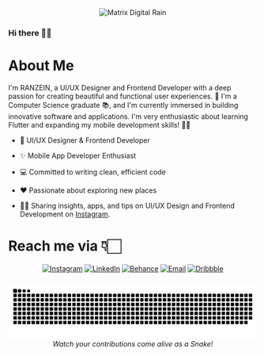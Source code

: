 <!-- Banner -->
<div align="center">
  <img src="https://user-images.githubusercontent.com/74038190/225813708-98b745f2-7d22-48cf-9150-083f1b00d6c9.gif" width="100" height="100" alt="Matrix Digital Rain"/>
</div>

### Hi there 👋🏻

# About Me
I'm RANZEIN, a UI/UX Designer and Frontend Developer with a deep passion for creating beautiful and functional user experiences. 🚀 I'm a Computer Science graduate 📚, and I'm currently immersed in building innovative software and applications. I'm very enthusiastic about learning Flutter and expanding my mobile development skills! 📱👀

* 📱 UI/UX Designer & Frontend Developer

* ✨ Mobile App Developer Enthusiast

* 💻 Committed to writing clean, efficient code

* ♥️ Passionate about exploring new places

* 💁🏻  Sharing insights, apps, and tips on UI/UX Design and Frontend Development on [Instagram](https://instagram.com/randhiikaaa).

###

# Reach me via 👇🏻

<div align="center">

[![Instagram](https://img.shields.io/badge/Instagram-%23E4405F?style=for-the-badge&logo=instagram&logoColor=white)](https://instagram.com/randhiikaaa)
[![LinkedIn](https://img.shields.io/badge/LinkedIn-%230077B5?style=for-the-badge&logo=linkedin&logoColor=white)](https://www.linkedin.com/in/muhammad-andhika-rahmani/)
[![Behance](https://img.shields.io/badge/Behance-%23191919?style=for-the-badge&logo=behance&logoColor=white)](https://www.behance.net/ranzein)
[![Email](https://img.shields.io/badge/Email-%23D14836?style=for-the-badge&logo=gmail&logoColor=white)](mailto:ranzdhika@gmail.com)
[![Dribbble](https://img.shields.io/badge/Dribbble-%23EA4C89?style=for-the-badge&logo=dribbble&logoColor=white)](https://dribbble.com/RANZEIN)

  
###

<div align="center">
  <img src="https://raw.githubusercontent.com/Platane/snk/output/github-contribution-grid-snake.svg" alt="snake gif" width="700"/>
  <br>
  <i>Watch your contributions come alive as a Snake!</i>
</div>






  
 